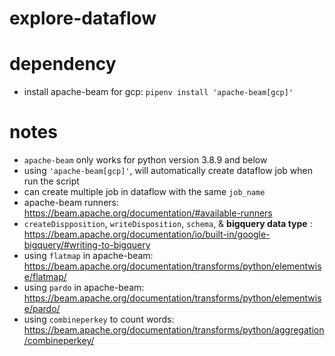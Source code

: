 # explore-dataflow

# dependency
* install apache-beam for gcp: `pipenv install 'apache-beam[gcp]'`

# notes
* `apache-beam` only works for python version 3.8.9 and below
* using `'apache-beam[gcp]'`, will automatically create dataflow job when run the script
* can create multiple job in dataflow with the same `job_name`
* apache-beam runners: https://beam.apache.org/documentation/#available-runners
* `createDispposition`, `writeDisposition`, `schema`, & **bigquery data type** : https://beam.apache.org/documentation/io/built-in/google-bigquery/#writing-to-bigquery
* using `flatmap` in apache-beam: https://beam.apache.org/documentation/transforms/python/elementwise/flatmap/
* using `pardo` in apache-beam: https://beam.apache.org/documentation/transforms/python/elementwise/pardo/
* using `combineperkey` to count words: https://beam.apache.org/documentation/transforms/python/aggregation/combineperkey/